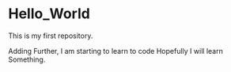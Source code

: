 # Hello_World
This is my first repository. 


Adding Further, I am starting to learn to code 
Hopefully I will learn Something. 
